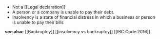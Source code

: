 - Not a [[Legal declaration]]
- A person or a company is unable to pay their debt.
- Insolvency is a state of financial distress in which a business or person is unable to pay their bills

**see also:**
[[Bankruptcy]]
[[insolvency vs bankruptcy]]
[[IBC Code 2016]]